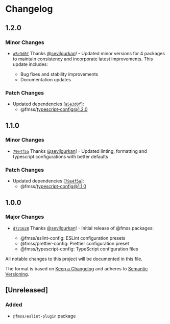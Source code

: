 # Changelog

## 1.2.0

### Minor Changes

- [`a5e3d0f`](https://github.com/sevilgurkan/web-configs/commit/a5e3d0fba34217e3f552d241ba753d1f6b5626cc) Thanks [@sevilgurkan](https://github.com/sevilgurkan)! - Updated minor versions for 4 packages to maintain consistency and incorporate latest improvements. This update includes:

  - Bug fixes and stability improvements
  - Documentation updates

### Patch Changes

- Updated dependencies [[`a5e3d0f`](https://github.com/sevilgurkan/web-configs/commit/a5e3d0fba34217e3f552d241ba753d1f6b5626cc)]:
  - @fmss/typescript-config@1.2.0

## 1.1.0

### Minor Changes

- [`79e4f5a`](https://github.com/sevilgurkan/web-configs/commit/79e4f5aceccf100be1a299cf1268df7656087b06) Thanks [@sevilgurkan](https://github.com/sevilgurkan)! - Updated linting, formatting and typescript configurations with better defaults

### Patch Changes

- Updated dependencies [[`79e4f5a`](https://github.com/sevilgurkan/web-configs/commit/79e4f5aceccf100be1a299cf1268df7656087b06)]:
  - @fmss/typescript-config@1.1.0

## 1.0.0

### Major Changes

- [`d721628`](https://github.com/sevilgurkan/web-configs/commit/d721628392b721a280550a8bc6882169e15f0989) Thanks [@sevilgurkan](https://github.com/sevilgurkan)! - Initial release of @fmss packages:

  - @fmss/eslint-config: ESLint configuration presets
  - @fmss/prettier-config: Prettier configuration preset
  - @fmss/typescript-config: TypeScript configuration files

All notable changes to this project will be documented in this file.

The format is based on [Keep a Changelog](http://keepachangelog.com/en/1.0.0/)
and adheres to [Semantic Versioning](http://semver.org/spec/v2.0.0.html).

## [Unreleased]

### Added

- `@fmss/eslint-plugin` package
